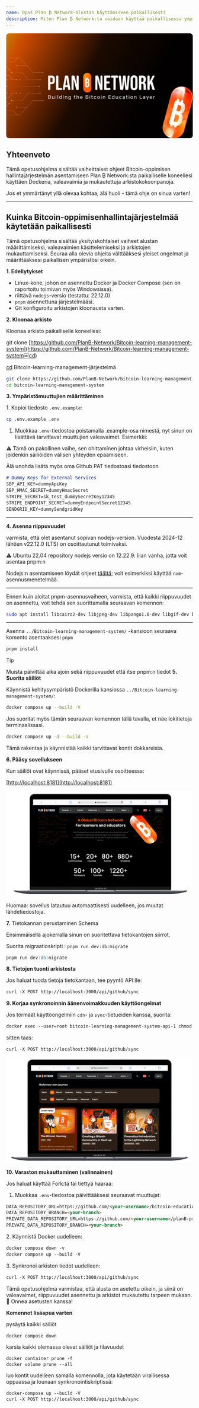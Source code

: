 ```yaml
---
name: Opas Plan ₿ Network-alustan käyttämiseen paikallisesti
description: Miten Plan ₿ Network:tä voidaan käyttää paikallisessa ympäristössä, jotta voidaan testata sisältöön osallistumista tai opetussisällön oikolukemista/arviointia Plan ₿ Network:llä?
---
```

![github](assets/cover.webp)

## Yhteenveto

Tämä opetusohjelma sisältää vaiheittaiset ohjeet Bitcoin-oppimisen hallintajärjestelmän asentamiseen Plan ₿ Network:sta paikalliselle koneellesi käyttäen Dockeria, valeavaimia ja mukautettuja arkistokokoonpanoja.

Jos et ymmärtänyt yllä olevaa kohtaa, älä huoli - tämä ohje on sinua varten!

---
## **Kuinka Bitcoin-oppimisenhallintajärjestelmää käytetään paikallisesti**

Tämä opetusohjelma sisältää yksityiskohtaiset vaiheet alustan määrittämiseksi, valeavaimien käsittelemiseksi ja arkistojen mukauttamiseksi. Seuraa alla olevia ohjeita välttääksesi yleiset ongelmat ja määrittääksesi paikallisen ympäristösi oikein.

**1. Edellytykset**


- Linux-kone, johon on asennettu Docker ja Docker Compose (sen on raportoitu toimivan myös Windowsissa).
- riittävä `nodejs`-versio (testattu: 22.12.0)
- `pnpm` asennettuna järjestelmääsi.
- Git konfiguroitu arkistojen kloonausta varten.

**2. Kloonaa arkisto**

Kloonaa arkisto paikalliselle koneellesi:

git clone [https://github.com/PlanB-Network/Bitcoin-learning-management-system](https://github.com/PlanB-Network/Bitcoin-learning-management-system￼cd)

[cd](https://github.com/PlanB-Network/Bitcoin-learning-management-system￼cd) Bitcoin-learning-management-järjestelmä

```bash
git clone https://github.com/PlanB-Network/bitcoin-learning-management-system
cd bitcoin-learning-management-system
```

**3. Ympäristömuuttujien määrittäminen**

1\. Kopioi tiedosto `.env.example`:

```bash
cp .env.example .env
```

1. Muokkaa `.env`-tiedostoa poistamalla .example-osa nimestä, nyt sinun on lisättävä tarvittavat muuttujien valeavaimet. Esimerkki:

⚠️ Tämä on pakollinen vaihe, sen ohittaminen johtaa virheisiin, kuten joidenkin säiliöiden välisen yhteyden epäämiseen.

Älä unohda lisätä myös oma Github PAT tiedostoasi tiedostoon

```markdown
# Dummy Keys for External Services
SBP_API_KEY=dummyApiKey
SBP_HMAC_SECRET=dummyHmacSecret
STRIPE_SECRET=sk_test_dummySecretKey12345
STRIPE_ENDPOINT_SECRET=dummyEndpointSecret12345
SENDGRID_KEY=dummySendgridKey
```

---
**4. Asenna riippuvuudet**

varmista, että olet asentanut sopivan nodejs-version. Vuodesta 2024-12 lähtien v22.12.0 (LTS) on osoittautunut toimivaksi.

⚠️ Ubuntu 22.04 repository nodejs versio on 12.22.9: liian vanha, jotta voit asentaa pnpm:n

Nodejs:n asentamiseen löydät ohjeet [täältä](https://nodejs.org/en/download/package-manager); voit esimerkiksi käyttää `nvm`-asennusmenetelmää.

---
Ennen kuin aloitat pnpm-asennusvaiheen, varmista, että kaikki riippuvuudet on asennettu, voit tehdä sen suorittamalla seuraavan komennon:

```bash
sudo apt install libcairo2-dev libjpeg-dev libpango1.0-dev libgif-dev build-essential g++ libpixman-1-dev
```

---
Asenna `../Bitcoin-learning-management-system/` -kansioon seuraava komento asentaaksesi `pnpm`

```bash
pnpm install
```

> [!TIP]
> Muista päivittää aika ajoin sekä riippuvuudet että itse pnpm:n tiedot
**5. Suorita säiliöt**

Käynnistä kehitysympäristö Dockerilla kansiossa `../Bitcoin-learning-management-system/`:

```bash
docker compose up --build -V
```

Jos suoritat myös tämän seuraavan komennon tällä tavalla, et näe lokitietoja terminaalissasi.

```bash
docker compose up -d --build -V
```

Tämä rakentaa ja käynnistää kaikki tarvittavat kontit dokkareista.

**6. Pääsy sovellukseen**

Kun säiliöt ovat käynnissä, pääset etusivulle osoitteessa:

\[<http://localhost:8181](http://localhost:8181)>

![Plan ₿ Network Local](assets/en/1.webp)

Huomaa: sovellus latautuu automaattisesti uudelleen, jos muutat lähdetiedostoja.

**7.** Tietokannan perustaminen Schema

Ensimmäisellä ajokerralla sinun on suoritettava tietokantojen siirrot.

Suorita migraatioskripti : `pnpm run dev:db:migrate`

```markdown
pnpm run dev:db:migrate
```

**8. Tietojen tuonti arkistosta**

Jos haluat tuoda tietoja tietokantaan, tee pyyntö API:lle:

```markdown
curl -X POST http://localhost:3000/api/github/sync
```

**9. Korjaa synkronoinnin äänenvoimakkuuden käyttöongelmat**

Jos törmäät käyttöongelmiin `cdn`- ja `sync`-tietueiden kanssa, suorita:

```markdown
docker exec --user=root bitcoin-learning-management-system-api-1 chmod 777 /tmp/{sync,cdn}
```

sitten taas:

```markdown
curl -X POST http://localhost:3000/api/github/sync
```

![Plan ₿ Network Local](assets/en/2.webp)

**10. Varaston mukauttaminen (valinnainen)**

Jos haluat käyttää Fork:tä tai tiettyä haaraa:

1. Muokkaa `.env`-tiedostoa päivittääksesi seuraavat muuttujat:

```markdown
DATA_REPOSITORY_URL=https://github.com/<your-username>/bitcoin-educational-content.git
DATA_REPOSITORY_BRANCH=<your-branch>
PRIVATE_DATA_REPOSITORY_URL=https://github.com/<your-username>/planB-premium-content.git
PRIVATE_DATA_REPOSITORY_BRANCH=<your-branch>
```

2\. Käynnistä Docker uudelleen:

```markdown
docker compose down -v
docker compose up --build -V
```

3\. Synkronoi arkiston tiedot uudelleen:

```markdown
curl -X POST http://localhost:3000/api/github/sync
```

Tämä opetusohjelma varmistaa, että alusta on asetettu oikein, ja siinä on valeavaimet, riippuvuudet asennettu ja arkistot mukautettu tarpeen mukaan. 🎉 Onnea asetusten kanssa!

**Komennot lisäapua varten**

pysäytä kaikki säiliöt

```
docker compose down
```

karsia kaikki olemassa olevat säiliöt ja tilavuudet

```
docker container prune -f
docker volume prune --all
```

luo kontit uudelleen samalla komennolla, jota käytetään virallisessa oppaassa ja lounaan synkronointiskriptissä:

```
docker-compose up --build -V
curl -X POST http://localhost:3000/api/github/sync
```